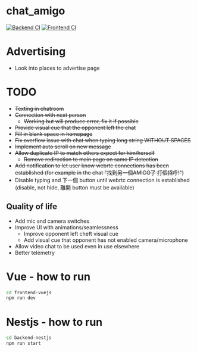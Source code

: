 # chat_amigo

[![Backend CI](https://github.com/momipochi/taiwan_amigo/actions/workflows/main_backend.yml/badge.svg)](https://github.com/momipochi/taiwan_amigo/actions/workflows/main_backend.yml)
[![Frontend CI](https://github.com/momipochi/taiwan_amigo/actions/workflows/main_frontend.yml/badge.svg)](https://github.com/momipochi/taiwan_amigo/actions/workflows/main_frontend.yml)

# Advertising
- Look into places to advertise page

# TODO
- ~~Texting in chatroom~~
- ~~Connection with next person~~
    - ~~Working but will produce error, fix it if possible~~
- ~~Provide visual cue that the opponent left the chat~~
- ~~Fill in blank space in homepage~~
- ~~Fix overflow issue with chat when typing long string WITHOUT SPACES~~
- ~~Implement auto scroll on new message~~
- ~~Allow duplicate IP to match others expect for him/herself~~
    - ~~Remove redirection to main page on same IP detection~~
- ~~Add notification to let user know webrtc connections has been established (for example in the chat "找到另一個AMIGO了 打個招呼!")~~
- Disable typing and 下一個 button until webrtc connection is established (disable, not hide, 離開 button must be available)
## Quality of life
- Add mic and camera switches
- Improve UI with animations/seamlessness
    - Improve opponent left cheft visual cue
    - Add visual cue that opponent has not enabled camera/microphone
- Allow video chat to be used even in use elsewhere
- Better telemetry

# Vue - how to run

```sh
cd frontend-vuejs
npm run dev
```

# Nestjs - how to run
```sh
cd backend-nestjs
npm run start
```
